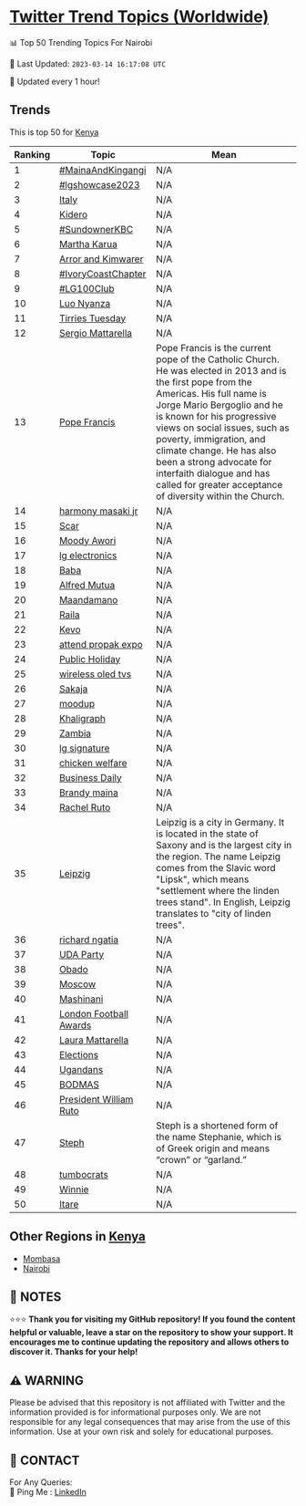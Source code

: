 [Twitter Trend Topics (Worldwide)](https://github.com/ErcinDedeoglu/Twitter-Trend-Topics)
==========


📊 Top 50 Trending Topics For Nairobi

📆 Last Updated: `2023-03-14 16:17:08 UTC`

🔧 Updated every 1 hour!


## Trends

This is top 50 for [Kenya](</Kenya>)

| Ranking | Topic | Mean |
| ------- | ------------ | ------------ |
| 1 | [#MainaAndKingangi](http://twitter.com/search?q=%23MainaAndKingangi) | N/A |
| 2 | [#lgshowcase2023](http://twitter.com/search?q=%23lgshowcase2023) | N/A |
| 3 | [Italy](http://twitter.com/search?q=Italy) | N/A |
| 4 | [Kidero](http://twitter.com/search?q=Kidero) | N/A |
| 5 | [#SundownerKBC](http://twitter.com/search?q=%23SundownerKBC) | N/A |
| 6 | [Martha Karua](http://twitter.com/search?q=Martha+Karua) | N/A |
| 7 | [Arror and Kimwarer](http://twitter.com/search?q=Arror+and+Kimwarer) | N/A |
| 8 | [#IvoryCoastChapter](http://twitter.com/search?q=%23IvoryCoastChapter) | N/A |
| 9 | [#LG100Club](http://twitter.com/search?q=%23LG100Club) | N/A |
| 10 | [Luo Nyanza](http://twitter.com/search?q=Luo+Nyanza) | N/A |
| 11 | [Tirries Tuesday](http://twitter.com/search?q=Tirries+Tuesday) | N/A |
| 12 | [Sergio Mattarella](http://twitter.com/search?q=Sergio+Mattarella) | N/A |
| 13 | [Pope Francis](http://twitter.com/search?q=Pope+Francis) | Pope Francis is the current pope of the Catholic Church. He was elected in 2013 and is the first pope from the Americas. His full name is Jorge Mario Bergoglio and he is known for his progressive views on social issues, such as poverty, immigration, and climate change. He has also been a strong advocate for interfaith dialogue and has called for greater acceptance of diversity within the Church. |
| 14 | [harmony masaki jr](http://twitter.com/search?q=harmony+masaki+jr) | N/A |
| 15 | [Scar](http://twitter.com/search?q=Scar) | N/A |
| 16 | [Moody Awori](http://twitter.com/search?q=Moody+Awori) | N/A |
| 17 | [lg electronics](http://twitter.com/search?q=lg+electronics) | N/A |
| 18 | [Baba](http://twitter.com/search?q=Baba) | N/A |
| 19 | [Alfred Mutua](http://twitter.com/search?q=Alfred+Mutua) | N/A |
| 20 | [Maandamano](http://twitter.com/search?q=Maandamano) | N/A |
| 21 | [Raila](http://twitter.com/search?q=Raila) | N/A |
| 22 | [Kevo](http://twitter.com/search?q=Kevo) | N/A |
| 23 | [attend propak expo](http://twitter.com/search?q=attend+propak+expo) | N/A |
| 24 | [Public Holiday](http://twitter.com/search?q=Public+Holiday) | N/A |
| 25 | [wireless oled tvs](http://twitter.com/search?q=wireless+oled+tvs) | N/A |
| 26 | [Sakaja](http://twitter.com/search?q=Sakaja) | N/A |
| 27 | [moodup](http://twitter.com/search?q=moodup) | N/A |
| 28 | [Khaligraph](http://twitter.com/search?q=Khaligraph) | N/A |
| 29 | [Zambia](http://twitter.com/search?q=Zambia) | N/A |
| 30 | [lg signature](http://twitter.com/search?q=lg+signature) | N/A |
| 31 | [chicken welfare](http://twitter.com/search?q=chicken+welfare) | N/A |
| 32 | [Business Daily](http://twitter.com/search?q=Business+Daily) | N/A |
| 33 | [Brandy maina](http://twitter.com/search?q=Brandy+maina) | N/A |
| 34 | [Rachel Ruto](http://twitter.com/search?q=Rachel+Ruto) | N/A |
| 35 | [Leipzig](http://twitter.com/search?q=Leipzig) | Leipzig is a city in Germany. It is located in the state of Saxony and is the largest city in the region. The name Leipzig comes from the Slavic word "Lipsk", which means "settlement where the linden trees stand". In English, Leipzig translates to "city of linden trees". |
| 36 | [richard ngatia](http://twitter.com/search?q=richard+ngatia) | N/A |
| 37 | [UDA Party](http://twitter.com/search?q=UDA+Party) | N/A |
| 38 | [Obado](http://twitter.com/search?q=Obado) | N/A |
| 39 | [Moscow](http://twitter.com/search?q=Moscow) | N/A |
| 40 | [Mashinani](http://twitter.com/search?q=Mashinani) | N/A |
| 41 | [London Football Awards](http://twitter.com/search?q=London+Football+Awards) | N/A |
| 42 | [Laura Mattarella](http://twitter.com/search?q=Laura+Mattarella) | N/A |
| 43 | [Elections](http://twitter.com/search?q=Elections) | N/A |
| 44 | [Ugandans](http://twitter.com/search?q=Ugandans) | N/A |
| 45 | [BODMAS](http://twitter.com/search?q=BODMAS) | N/A |
| 46 | [President William Ruto](http://twitter.com/search?q=President+William+Ruto) | N/A |
| 47 | [Steph](http://twitter.com/search?q=Steph) | Steph is a shortened form of the name Stephanie, which is of Greek origin and means “crown” or “garland.” |
| 48 | [tumbocrats](http://twitter.com/search?q=tumbocrats) | N/A |
| 49 | [Winnie](http://twitter.com/search?q=Winnie) | N/A |
| 50 | [Itare](http://twitter.com/search?q=Itare) | N/A |



## Other Regions in [Kenya](</Kenya>)

* [Mombasa](</Kenya/Mombasa.md>)
* [Nairobi](</Kenya/Nairobi.md>)



## 📝 NOTES

⭐⭐⭐ **Thank you for visiting my GitHub repository! If you found the content helpful or valuable, leave a star on the repository to show your support. It encourages me to continue updating the repository and allows others to discover it. Thanks for your help!**


## ⚠️ WARNING

Please be advised that this repository is not affiliated with Twitter and the information provided is for informational purposes only. We are not responsible for any legal consequences that may arise from the use of this information. Use at your own risk and solely for educational purposes.


## 📨 CONTACT

 For Any Queries:  
            🏓 Ping Me : [LinkedIn](https://www.linkedin.com/in/ercindedeoglu/)
